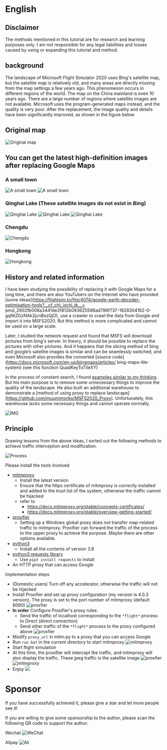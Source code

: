 # English
## Disclaimer

The methods mentioned in this tutorial are for research and learning purposes only. I am not responsible for any legal liabilities and losses caused by using or expanding this tutorial and method.

## background

The landscape of Microsoft Flight Simulator 2020 uses Bing's satellite map, but the satellite map is relatively old, and many areas are directly missing from the map settings a few years ago. This phenomenon occurs in different regions of the world. The map on the China mainland is even 10 years ago. There are a large number of regions where satellite images are not available. Microsoft uses the program-generated maps instead, and the quality is very poor. After the replacement, the image quality and details have been significantly improved, as shown in the figure below

## Original map
![Original map](./doc/compare-1.jpg)

## You can get the latest high-definition images after replacing Google Maps

### A small town
![A small town](./doc/compare-2.jpg)
![A small town](./doc/compare-3.png)

### Qinghai Lake (These satellite images do not exist in Bing)

![Qinghai Lake](./doc/lake.jpg)
![Qinghai Lake](./doc/lake-2.jpg)
![Qinghai Lake](./doc/lake-3.jpg)

### Chengdu

![Chengdu](./doc/chengdu.png)

### Hongkong

![Hongkong](./doc/hongkong.jpg)


## History and related information

I have been studying the possibility of replacing it with Google Maps for a long time, and there are also YouTubers on the Internet who have provided [some ideas](https://flightsim.to/file/4074/google-earth-decoder-optimisation-tools?__cf_chl_jschl_tk__= pmd_2902fb008a3441de2f812b093625596ad796f737-1628304162-0-gqNtZGzNAk2jcnBszQjO), use a crawler to crawl the data from Google and import it into MSFS2020. But this method is more complicated and cannot be used on a large scale.

Later, I studied the network request and found that MSFS will download pictures from bing's server. In theory, it should be possible to replace the pictures with other pictures. And it happens that the slicing method of bing and google’s satellite images is similar and can be seamlessly switched, and even Microsoft also provides the converted [source code] (https://docs.microsoft.com/en-us/bingmaps/articles/ bing-maps-tile-system) (see this function QuadKeyToTileXY)

In the process of constant search, I found [examples similar to my thinking](
https://github.com/muumimorko/MSFS2020_CGLTools/issues/2#issuecomment-762232597). But his main purpose is to remove some unnecessary things to improve the quality of the landscape. He also built an additional warehouse to demonstrate a [method of using proxy to replace landscape] (https://github.com/muumimorko/MSFS2020_Proxy). Unfortunately, this warehouse lacks some necessary things and cannot operate normally.

![IMG](https://user-images.githubusercontent.com/9518369/104909810-173dfb00-5991-11eb-8e17-4063deb7ab8f.jpg)

## Principle

Drawing lessons from the above ideas, I sorted out the following methods to achieve traffic interception and modification.

![Process](doc/principle.drawio.png)

Please install the tools involved
* [mitmproxy](https://mitmproxy.org/)
  * Install the latest version
  * Ensure that the https certificate of mitmproxy is correctly installed and added to the trust list of the system, otherwise the traffic cannot be hijacked
  * refer to
    * https://docs.mitmproxy.org/stable/concepts-certificates/
    * https://docs.mitmproxy.org/stable/overview-getting-started/
* [proxifier](https://www.proxifier.com/)
  * Setting up a Windows global proxy does not transfer map-related traffic to mitmproxy. Proxifier can forward the traffic of the process to the upper proxy to achieve the purpose. Maybe there are other options available.
* [python3](https://www.python.org/downloads/)
  * Install all the contents of version 3.8
* [python3 requests library](https://docs.python-requests.org/en/master/)
  * Use `pip3 install requests` to install
* An HTTP proxy that can access Google

Implementation steps

* (Domestic users) Turn off any accelerator, otherwise the traffic will not be hijacked
* Install Proxifier and set up proxy configuration (my version is 4.0.3 version). The proxy is set to the port number of mitmproxy (default 8080)
   ![proxfier](./doc/proxifier-1.png)
* **In order** Configure Proxifier's proxy rules:
  * Send the traffic of localhost corresponding to the `*flight*` process to Direct (direct connection)
  * Send other traffic of the `*flight*` process to the proxy configured above
  ![proxfier](./doc/proxifier-2.png)
* Modify `proxy_url` in mitm.py to a proxy that you can access Google
* Run `run.bat` in the current directory to start mitmproxy
  ![mitmproxy](./doc/mitm.png)
* Start flight simulation
* At this time, the proxifier will intercept the traffic, and mitmproxy will also display the traffic. These jpeg traffic is the satellite image
  ![proxfier](./doc/proxifier-3.png)
  ![mitmproxy](./doc/mitm-2.png)
* Enjoy
  ![](./doc/xian.png)

# Sponsor

If you have successfully achieved it, please give a star and let more people see it!

If you are willing to give some sponsorship to the author, please scan the following QR code to support the author.

Wechat 
![WeChat](./doc/mm_reward_qrcode_1628320842310.png)

Alipay
![Ali](./doc/1628320893.jpg)